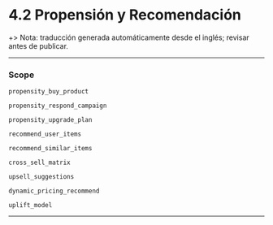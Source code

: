 # 4.2 Propensión y Recomendación
+> Nota: traducción generada automáticamente desde el inglés; revisar antes de publicar.


---

### Scope

`propensity_buy_product`

`propensity_respond_campaign`

`propensity_upgrade_plan`

`recommend_user_items`

`recommend_similar_items`

`cross_sell_matrix`

`upsell_suggestions`

`dynamic_pricing_recommend`

`uplift_model`

---

